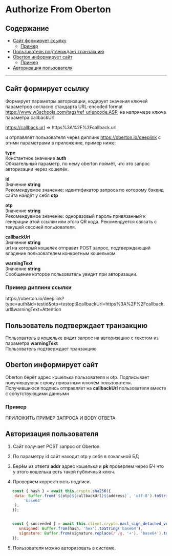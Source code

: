 # Authorize From Oberton

## Содержание
* [Сайт формирует ссылку](#website-backend-request)
    * [Пример](#website-backend-request-sample)
* [Пользователь подтверждает транзакцию](#userstory)
* [Oberton информирует сайт](#oberton)
    * [Пример](#oberton-sample)
* [Авторизация пользователя](#website-backend-response)

***

<h2 id="website-backend-request">Сайт формирует ссылку</h2>

Формирует параметры авторизации, кодирует значения ключей параметров согласно стандарта URL-encoded format https://www.w3schools.com/tags/ref_urlencode.ASP, на напримере ключа параметра callbackUrl

https://callback.url => https%3A%2F%2Fcallback.url

и отрпавляет пользователя через диплинк https://oberton.io/deeplink с этими параметрами в приложение, пример ниже:

**type**\
Константное значение **auth**\
Обязательный параметр, по нему oberton поймёт, что это запрос авторизации через кошелёк.

**id**\
Значение **string**\
Рекомендуемое значение: идентификатор запроса по которому бэкенд сайта найдёт у себя **otp**

**otp**\
Значение **string**\
Рекомендуемое значение: одноразовый пароль привязанный к генерации этой ссылки или этого QR кода. Рекомендуется связать с текущей сессией пользователя.

**callbackUrl**\
Значение **string**\
url на который кошелёк отправит POST запрос, подтверждающий владение пользователем конкретным кошельком.

**warningText**\
Значение **string**\
Сообщение которое пользователь увидит при авторизации.

<h3 id="website-backend-request-sample">Пример диплинк ссылки</h3>
https://oberton.io/deeplink?type=auth&id=testid&otp=testopt&callbackUrl=https%3A%2F%2Fcallback.url&warningText=Attention


<h2 id="userstory">Пользователь подтверждает транзакцию</h2>

Пользователь в кошельке видит запрос на авторизацию с текстом из параметра **warningText** \
Пользователь подтверждает транзакцию

<h2 id="oberton">Oberton информирует сайт</h2>

Oberton берёт адрес кошелька пользователя и otp. Подписывает получившуюся строку приватным ключём пользователя.\
Получившиюся подпись отправляет на **callbackUrl** пользователя вместе с сопутствующими данными

<h3 id="oberton-sample">Пример</h3>
ПРИЛОЖИТЬ ПРИМЕР ЗАПРОСА И BODY ОТВЕТА

<h2 id="website-backend-response">Авторизация пользователя</h2>

1. Сайт получает POST запрос от Oberton

2. По параметру id сайт находит otp у себя в локальной БД

3. Берём из ответа **addr** адрес кошелька и **pk** проверяем через БЧ что у этого кошелька есть такой публичный ключ.

4. Проверяем корректность подписи.

```javascript
   const { hash } = await this.crypto.sha256({
	data: Buffer.from(`${otp}${callbackUrl}${address}`, 'utf-8').toString(
		'base64'
	),
   });


   const { succeeded } = await this.client.crypto.nacl_sign_detached_verify({
      unsigned: Buffer.from(hash, 'hex').toString('base64'),
      signature: Buffer.from(signature.replace(/ /g, '+'), 'base64').toString('hex'),
   });
```
5. Пользователя можно авторизовать в системе.
